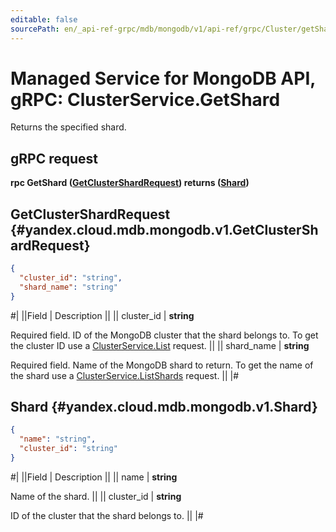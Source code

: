 ```yaml
---
editable: false
sourcePath: en/_api-ref-grpc/mdb/mongodb/v1/api-ref/grpc/Cluster/getShard.md
---
```


# Managed Service for MongoDB API, gRPC: ClusterService.GetShard

Returns the specified shard.

## gRPC request

**rpc GetShard ([GetClusterShardRequest](#yandex.cloud.mdb.mongodb.v1.GetClusterShardRequest)) returns ([Shard](#yandex.cloud.mdb.mongodb.v1.Shard))**

## GetClusterShardRequest {#yandex.cloud.mdb.mongodb.v1.GetClusterShardRequest}

```json
{
  "cluster_id": "string",
  "shard_name": "string"
}
```

#|
||Field | Description ||
|| cluster_id | **string**

Required field. ID of the MongoDB cluster that the shard belongs to.
To get the cluster ID use a [ClusterService.List](/docs/managed-mongodb/api-ref/grpc/Cluster/list#List) request. ||
|| shard_name | **string**

Required field. Name of the MongoDB shard to return.
To get the name of the shard use a [ClusterService.ListShards](/docs/managed-mongodb/api-ref/grpc/Cluster/listShards#ListShards) request. ||
|#

## Shard {#yandex.cloud.mdb.mongodb.v1.Shard}

```json
{
  "name": "string",
  "cluster_id": "string"
}
```

#|
||Field | Description ||
|| name | **string**

Name of the shard. ||
|| cluster_id | **string**

ID of the cluster that the shard belongs to. ||
|#